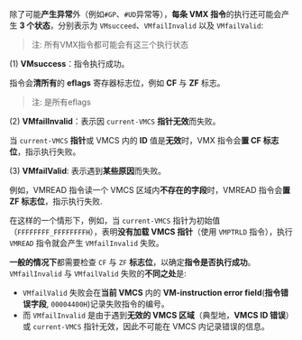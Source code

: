 
除了可能**产生异常**外（例如`#GP`、`#UD`异常等），**每条 VMX 指令**的执行还可能会产生 **3 个状态**，分别表示为 `VMsucceed`、`VMfailInvalid` 以及 `VMfailValid`:

> 注: 所有VMX指令都可能会有这三个执行状态

(1) **VMsuccess**：指令执行成功。

指令会**清所有**的 **eflags** 寄存器标志位，例如 **CF** 与 **ZF** 标志。

> 注: 是所有eflags

(2) **VMfailInvalid**：表示因 `current-VMCS` **指针无效**而失败。

当 `current-VMCS` **指针**或 VMCS 内的 **ID** 值是**无效**时，VMX 指令会**置 CF 标志位**，指示执行失败。

(3) **VMfailValid**: 表示遇到**某些原因**而失败。

例如，VMREAD 指令读一个 VMCS 区域内**不存在的字段**时，VMREAD 指令会**置 ZF 标志位**，指示执行失败.


在这样的一个情形下，例如，当 `current-VMCS` 指针为初始值（`FFFFFFFF_FFFFFFFFH`），表明**没有加载 VMCS 指针**（使用 `VMPTRLD` 指令），执行 `VMREAD` 指令就会产生 `VMfailInvalid` 失败。

**一般的情况下**都需要检查 `CF` 与 `ZF` **标志位**，以确定**指令是否执行成功**。 `VMfailInvalid` 与 `VMfailValid` 失败的**不同之处**是: 
* `VMfailValid` 失败会在**当前 VMCS** 内的 **VM-instruction error field**(**指令错误字段**, `00004400H`)记录失败指令的编号。
* 而 `VMfailInvalid` 是由于遇到**无效的 VMCS 区域**（典型地，**VMCS ID 错误**）或 `current-VMCS` 指针无效，因此不可能在 VMCS 内记录错误的信息。